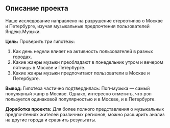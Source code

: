 ## Описание проекта

Наше исследование направлено на разрушение стереотипов о Москве и Петербурге, изучая музыкальные предпочтения пользователей Яндекс.Музыки.

**Цель:** Проверить три гипотезы:
1. Как день недели влияет на активность пользователей в разных городах.
2. Какие жанры музыки преобладают в понедельник утром и вечером пятницы в Москве и Петербурге.
3. Какие жанры музыки предпочитают пользователи в Москве и Петербурге.

**Вывод:** Гипотеза частично подтвердилась: Поп-музыка — самый популярный жанр в Москве. Однако, интересно отметить, что рэп пользуется одинаковой популярностью и в Москве, и в Петербурге.

**Доработка проекта:** Для более полного представления о музыкальных предпочтениях жителей различных регионов, можно расширить анализ на другие города и сравнить результаты.